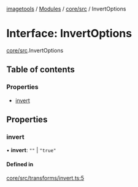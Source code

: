 [imagetools](../README.md) / [Modules](../modules.md) / [core/src](../modules/core_src.md) / InvertOptions

# Interface: InvertOptions

[core/src](../modules/core_src.md).InvertOptions

## Table of contents

### Properties

- [invert](core_src.InvertOptions.md#invert)

## Properties

### invert

• **invert**: ``""`` \| ``"true"``

#### Defined in

[core/src/transforms/invert.ts:5](https://github.com/JonasKruckenberg/imagetools/blob/0016446/packages/core/src/transforms/invert.ts#L5)
